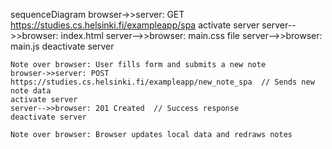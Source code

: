 sequenceDiagram
    browser->>server: GET https://studies.cs.helsinki.fi/exampleapp/spa
    activate server
    server-->>browser: index.html
    server-->>browser: main.css file
    server-->>browser: main.js
    deactivate server

    Note over browser: User fills form and submits a new note
    browser->>server: POST https://studies.cs.helsinki.fi/exampleapp/new_note_spa  // Sends new note data
    activate server
    server-->>browser: 201 Created  // Success response
    deactivate server

    Note over browser: Browser updates local data and redraws notes